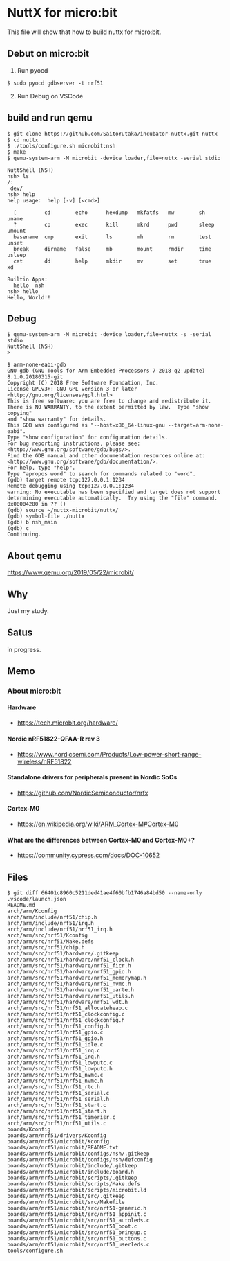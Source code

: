 # NuttX for micro:bit

This file will show that how to build nuttx for micro:bit.

## Debut on micro:bit

1.  Run pyocd
```
$ sudo pyocd gdbserver -t nrf51
```
2. Run Debug on VSCode 

## build and run qemu

```
$ git clone https://github.com/SaitoYutaka/incubator-nuttx.git nuttx
$ cd nuttx
$ ./tools/configure.sh microbit:nsh
$ make
$ qemu-system-arm -M microbit -device loader,file=nuttx -serial stdio

NuttShell (NSH)
nsh> ls
/:
 dev/
nsh> help
help usage:  help [-v] [<cmd>]

  [         cd        echo      hexdump   mkfatfs   mw        sh        uname     
  ?         cp        exec      kill      mkrd      pwd       sleep     umount    
  basename  cmp       exit      ls        mh        rm        test      unset     
  break     dirname   false     mb        mount     rmdir     time      usleep    
  cat       dd        help      mkdir     mv        set       true      xd        

Builtin Apps:
  hello  nsh    
nsh> hello
Hello, World!!
```

## Debug

```
$ qemu-system-arm -M microbit -device loader,file=nuttx -s -serial stdio
NuttShell (NSH)
>
```

```
$ arm-none-eabi-gdb
GNU gdb (GNU Tools for Arm Embedded Processors 7-2018-q2-update) 8.1.0.20180315-git
Copyright (C) 2018 Free Software Foundation, Inc.
License GPLv3+: GNU GPL version 3 or later <http://gnu.org/licenses/gpl.html>
This is free software: you are free to change and redistribute it.
There is NO WARRANTY, to the extent permitted by law.  Type "show copying"
and "show warranty" for details.
This GDB was configured as "--host=x86_64-linux-gnu --target=arm-none-eabi".
Type "show configuration" for configuration details.
For bug reporting instructions, please see:
<http://www.gnu.org/software/gdb/bugs/>.
Find the GDB manual and other documentation resources online at:
<http://www.gnu.org/software/gdb/documentation/>.
For help, type "help".
Type "apropos word" to search for commands related to "word".
(gdb) target remote tcp:127.0.0.1:1234
Remote debugging using tcp:127.0.0.1:1234
warning: No executable has been specified and target does not support
determining executable automatically.  Try using the "file" command.
0x00004280 in ?? ()
(gdb) source ~/nuttx-microbit/nuttx/
(gdb) symbol-file ./nuttx
(gdb) b nsh_main
(gdb) c
Continuing.
```

## About qemu

https://www.qemu.org/2019/05/22/microbit/

## Why

Just my study.

## Satus

in progress.

## Memo
### About micro:bit

#### Hardware
 * https://tech.microbit.org/hardware/

#### Nordic nRF51822-QFAA-R rev 3
 * https://www.nordicsemi.com/Products/Low-power-short-range-wireless/nRF51822

####  Standalone drivers for peripherals present in Nordic SoCs
 * https://github.com/NordicSemiconductor/nrfx

#### Cortex-M0
 * https://en.wikipedia.org/wiki/ARM_Cortex-M#Cortex-M0

#### What are the differences between Cortex-M0 and Cortex-M0+?
 * https://community.cypress.com/docs/DOC-10652

## Files

```
$ git diff 66401c8960c5211ded41ae4f60bfb1746a84bd50 --name-only
.vscode/launch.json
README.md
arch/arm/Kconfig
arch/arm/include/nrf51/chip.h
arch/arm/include/nrf51/irq.h
arch/arm/include/nrf51/nrf51_irq.h
arch/arm/src/nrf51/Kconfig
arch/arm/src/nrf51/Make.defs
arch/arm/src/nrf51/chip.h
arch/arm/src/nrf51/hardware/.gitkeep
arch/arm/src/nrf51/hardware/nrf51_clock.h
arch/arm/src/nrf51/hardware/nrf51_ficr.h
arch/arm/src/nrf51/hardware/nrf51_gpio.h
arch/arm/src/nrf51/hardware/nrf51_memorymap.h
arch/arm/src/nrf51/hardware/nrf51_nvmc.h
arch/arm/src/nrf51/hardware/nrf51_uarte.h
arch/arm/src/nrf51/hardware/nrf51_utils.h
arch/arm/src/nrf51/hardware/nrf51_wdt.h
arch/arm/src/nrf51/nrf51_allocateheap.c
arch/arm/src/nrf51/nrf51_clockconfig.c
arch/arm/src/nrf51/nrf51_clockconfig.h
arch/arm/src/nrf51/nrf51_config.h
arch/arm/src/nrf51/nrf51_gpio.c
arch/arm/src/nrf51/nrf51_gpio.h
arch/arm/src/nrf51/nrf51_idle.c
arch/arm/src/nrf51/nrf51_irq.c
arch/arm/src/nrf51/nrf51_irq.h
arch/arm/src/nrf51/nrf51_lowputc.c
arch/arm/src/nrf51/nrf51_lowputc.h
arch/arm/src/nrf51/nrf51_nvmc.c
arch/arm/src/nrf51/nrf51_nvmc.h
arch/arm/src/nrf51/nrf51_rtc.h
arch/arm/src/nrf51/nrf51_serial.c
arch/arm/src/nrf51/nrf51_serial.h
arch/arm/src/nrf51/nrf51_start.c
arch/arm/src/nrf51/nrf51_start.h
arch/arm/src/nrf51/nrf51_timerisr.c
arch/arm/src/nrf51/nrf51_utils.c
boards/Kconfig
boards/arm/nrf51/drivers/Kconfig
boards/arm/nrf51/microbit/Kconfig
boards/arm/nrf51/microbit/README.txt
boards/arm/nrf51/microbit/configs/nsh/.gitkeep
boards/arm/nrf51/microbit/configs/nsh/defconfig
boards/arm/nrf51/microbit/include/.gitkeep
boards/arm/nrf51/microbit/include/board.h
boards/arm/nrf51/microbit/scripts/.gitkeep
boards/arm/nrf51/microbit/scripts/Make.defs
boards/arm/nrf51/microbit/scripts/microbit.ld
boards/arm/nrf51/microbit/src/.gitkeep
boards/arm/nrf51/microbit/src/Makefile
boards/arm/nrf51/microbit/src/nrf51-generic.h
boards/arm/nrf51/microbit/src/nrf51_appinit.c
boards/arm/nrf51/microbit/src/nrf51_autoleds.c
boards/arm/nrf51/microbit/src/nrf51_boot.c
boards/arm/nrf51/microbit/src/nrf51_bringup.c
boards/arm/nrf51/microbit/src/nrf51_buttons.c
boards/arm/nrf51/microbit/src/nrf51_userleds.c
tools/configure.sh
```




